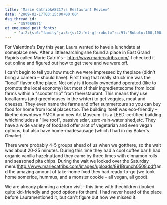 ```yaml
---
title: 'Marie Catrib&#8217;s Restaurant Review'
date: '2009-02-17T03:15:00+00:00'
dsq_thread_id:
    - '357989571'
et_enqueued_post_fonts:
    - 'a:2:{s:6:"family";a:3:{s:12:"et-gf-roboto";s:91:"Roboto:100,100italic,300,300italic,regular,italic,500,500italic,700,700italic,900,900italic";s:22:"et-gf-roboto-condensed";s:59:"Roboto+Condensed:300,300italic,regular,italic,700,700italic";s:17:"et-gf-roboto-slab";s:51:"Roboto+Slab:100,200,300,regular,500,600,700,800,900";}s:6:"subset";a:7:{i:0;s:9:"latin-ext";i:1;s:5:"greek";i:2;s:9:"greek-ext";i:3;s:10:"vietnamese";i:4;s:8:"cyrillic";i:5;s:5:"latin";i:6;s:12:"cyrillic-ext";}}'
---
```


For Valentine's Day this year, Laura wanted to have a lunchdate at someplace new.<span> </span>After a littlesearching she found a place in East Grand Rapids called Marie Catrib's <span> </span>– <http://www.mariecatribs.com/>. I checked it out online and figured out how to get there and we were off.

I can't begin to tell you how much we were impressed by theplace (didn't bring a camera – should have).<span> </span>First thing that really struck me was the "local" flavor ofthe place.<span> </span>Not only is it locally ownedand operated (like to promote the local economy) but most of their ingredientscome from local farms within a "scooter trip" from therestaurant.<span> </span>This means they use localfarms (and greenhouses in the winter) to get veggies, meat and cheeses.<span> </span>They even name the farms and offer summertours so you can buy food for home from local places too.<span> </span>The building itself was eco-friendly – likethe downtown YMCA and new Art Museum it is a LEED-certified building whichincludes a "live roof", passive solar, zero-rain-water shed,etc.<span> </span>They have a wide variety of foodand offer a lot of vegetarian and even vegan options, but also have home-madesausage (which I had in my Baker's Omelet).

There were probably 4-5 groups ahead of us when we gotthere, so the wait was about 20-25 minutes.<span> </span>During this time they had a cool coffee bar (I had organic vanilla hazelnut)and they came by three times with cinnamon rolls and seasoned pita chips.<span> </span>During the wait we looked over the Saturday menu(<http://www.mariecatribs.com/images/uploads/891Brunch0508.pdf>)and the amazing amount of take-home food they had ready-to-go (we took home somerice, hummus, and a monster cookie – all vegan, all good).

We are already planning a return visit – this time with thechildren (looked quite kid-friendly and good options for them).<span> </span>I had never heard of the place before Lauramentioned it, but can't figure out how we missed it.